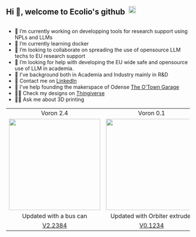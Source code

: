 <div style="display: flex; align-items: center; flex-wrap: wrap;">
  <h2 style="margin-right: 10px;">Hi  👋, welcome to Ecolio's github</h2>
  <img src="https://github.com/Ecolio/Ecolio/assets/15341716/8d26edaf-9098-42f4-b6a1-4f97ecc06b79" width="20%" style="max-width: 150px;">
</div>


- 🔭 I’m currently working on developping tools for research support using NPLs and LLMs
- 🌱 I’m currently learning docker
- 👯 I’m looking to collaborate on spreading the use of opensource LLM techs to EU research support
- 🤔 I’m looking for help with developing the EU wide safe and opensource use of LLM in academia.
- 🎒 I've background both in Academia and Industry mainly in R&D
- 💬 Contact me on [LinkedIn](https://www.linkedin.com/in/lioneljouvet/)
- 🧱 I've help founding the makerspace of Odense [The O'Town Garage](https://theotowngarage.com/)
- 👨‍🔬 Check my designs on [Thingiverse](https://www.thingiverse.com/ecolio314/designs)
- 👨‍🔬 Ask me about 3D printing


<table>
  <tr>
    <td align="center">Voron 2.4</td>
    <td align="center">Voron 0.1</td>
  </tr>
  <tr>
    <td><img src="https://github.com/Ecolio/Ecolio/assets/15341716/f80fb34a-e91d-4932-b1c0-1908d6567ce3" width="250" /></td>
    <td><img src="https://github.com/Ecolio/Ecolio/assets/15341716/9dc42cdb-3fd4-4136-af2c-d535da12bd1f" width="250" /></td>
  </tr>
  <tr>
    <td align="center">Updated with a bus can</td>
    <td align="center">Updated with Orbiter extruder</td>
  </tr>  
  <tr>
    <td align="center"><a href="https://www.reddit.com/r/voroncorexy/comments/qqr41u/serial_request_for_two_voron_v24_350mm_discord/?utm_source=share&utm_medium=web3x&utm_name=web3xcss&utm_term=1&utm_content=share_button">V2.2384</a></td>
    <td align="center"><a href="https://www.reddit.com/r/voroncorexy/comments/rtkb89/serial_request_voron_01_ecolio6511/?utm_source=share&utm_medium=web3x&utm_name=web3xcss&utm_term=1&utm_content=share_button">V0.1234</a></td>
  </tr>
</table>
